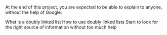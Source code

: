 At the end of this project, you are expected to be able to explain to anyone, without the help of Google:

What is a doubly linked list
How to use doubly linked lists
Start to look for the right source of information without too much help
